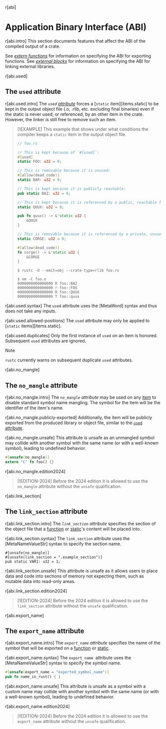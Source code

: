 r[abi]
# Application Binary Interface (ABI)

r[abi.intro]
This section documents features that affect the ABI of the compiled output of
a crate.

See *[extern functions]* for information on specifying the ABI for exporting
functions. See *[external blocks]* for information on specifying the ABI for
linking external libraries.

r[abi.used]
## The `used` attribute

r[abi.used.intro]
The *`used` [attribute]* forces a [`static` item][items.static] to be kept in the output object file (.o, .rlib, etc. excluding final binaries) even if the static is never used, or referenced, by an other item in the crate. However, the linker is still free to remove such an item.

> [!EXAMPLE]
> This example that shows under what conditions the compiler keeps a `static` item in the output object file.
>
> ```rust
> // foo.rs
>
> // This is kept because of `#[used]`:
> #[used]
> static FOO: u32 = 0;
>
> // This is removable because it is unused:
> #[allow(dead_code)]
> static BAR: u32 = 0;
>
> // This is kept because it is publicly reachable:
> pub static BAZ: u32 = 0;
>
> // This is kept because it is referenced by a public, reachable function:
> static QUUX: u32 = 0;
>
> pub fn quux() -> &'static u32 {
>     &QUUX
> }
>
> // This is removable because it is referenced by a private, unused (dead) function:
> static CORGE: u32 = 0;
>
> #[allow(dead_code)]
> fn corge() -> &'static u32 {
>     &CORGE
> }
> ```
>
> ```console
> $ rustc -O --emit=obj --crate-type=rlib foo.rs
>
> $ nm -C foo.o
> 0000000000000000 R foo::BAZ
> 0000000000000000 r foo::FOO
> 0000000000000000 R foo::QUUX
> 0000000000000000 T foo::quux
> ```

r[abi.used.syntax]
The `used` attribute uses the [MetaWord] syntax and thus does not take any inputs.

r[abi.used.allowed-positions]
The `used` attribute may only be applied to [`static` items][items.static].

r[abi.used.duplicates]
Only the first instance of `used` on an item is honored. Subsequent `used` attributes are ignored.

> [!NOTE]
> `rustc` currently warns on subsequent duplicate `used` attributes.

r[abi.no_mangle]
## The `no_mangle` attribute

r[abi.no_mangle.intro]
The *`no_mangle` attribute* may be used on any [item] to disable standard
symbol name mangling. The symbol for the item will be the identifier of the
item's name.

r[abi.no_mangle.publicly-exported]
Additionally, the item will be publicly exported from the produced library or
object file, similar to the [`used` attribute](#the-used-attribute).

r[abi.no_mangle.unsafe]
This attribute is unsafe as an unmangled symbol may collide with another symbol
with the same name (or with a well-known symbol), leading to undefined behavior.

```rust
#[unsafe(no_mangle)]
extern "C" fn foo() {}
```

r[abi.no_mangle.edition2024]
> [!EDITION-2024]
> Before the 2024 edition it is allowed to use the `no_mangle` attribute without the `unsafe` qualification.

r[abi.link_section]
## The `link_section` attribute

r[abi.link_section.intro]
The *`link_section` attribute* specifies the section of the object file that a
[function] or [static]'s content will be placed into.

r[abi.link_section.syntax]
The `link_section` attribute uses the [MetaNameValueStr] syntax to specify the section name.

<!-- no_run: don't link. The format of the section name is platform-specific. -->
```rust,no_run
#[unsafe(no_mangle)]
#[unsafe(link_section = ".example_section")]
pub static VAR1: u32 = 1;
```

r[abi.link_section.unsafe]
This attribute is unsafe as it allows users to place data and code into sections
of memory not expecting them, such as mutable data into read-only areas.

r[abi.link_section.edition2024]
> [!EDITION-2024]
> Before the 2024 edition it is allowed to use the `link_section` attribute without the `unsafe` qualification.

r[abi.export_name]
## The `export_name` attribute

r[abi.export_name.intro]
The *`export_name` attribute* specifies the name of the symbol that will be
exported on a [function] or [static].

r[abi.export_name.syntax]
The `export_name `attribute uses the [MetaNameValueStr] syntax to specify the symbol name.

```rust
#[unsafe(export_name = "exported_symbol_name")]
pub fn name_in_rust() { }
```

r[abi.export_name.unsafe]
This attribute is unsafe as a symbol with a custom name may collide with another
symbol with the same name (or with a well-known symbol), leading to undefined
behavior.

r[abi.export_name.edition2024]
> [!EDITION-2024]
> Before the 2024 edition it is allowed to use the `export_name` attribute without the `unsafe` qualification.

[attribute]: attributes.md
[extern functions]: items/functions.md#extern-function-qualifier
[external blocks]: items/external-blocks.md
[function]: items/functions.md
[item]: items.md
[static]: items/static-items.md
